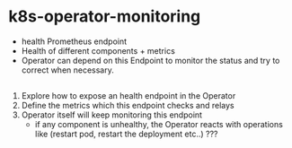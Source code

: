 # k8s-operator-monitoring
- health Prometheus endpoint
- Health of different components + metrics
- Operator can depend on this Endpoint to monitor the status and try to correct when necessary.

## 
 1. Explore how to expose an health endpoint in the Operator
 2. Define the metrics which this endpoint checks and relays
 3. Operator itself will keep monitoring this endpoint
     - if any component is unhealthy, the Operator reacts with operations like (restart pod, restart the deployment etc..) ???
